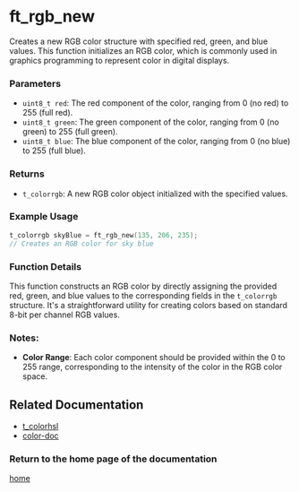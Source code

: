 # ft_rgb_new
Creates a new RGB color structure with specified red, green, and blue values. This function initializes an RGB color, which is commonly used in graphics programming to represent color in digital displays.

### Parameters
- `uint8_t red`: The red component of the color, ranging from 0 (no red) to 255 (full red).
- `uint8_t green`: The green component of the color, ranging from 0 (no green) to 255 (full green).
- `uint8_t blue`: The blue component of the color, ranging from 0 (no blue) to 255 (full blue).

### Returns
- `t_colorrgb`: A new RGB color object initialized with the specified values.

### Example Usage
```c
t_colorrgb skyBlue = ft_rgb_new(135, 206, 235);
// Creates an RGB color for sky blue
```

### Function Details
This function constructs an RGB color by directly assigning the provided red, green, and blue values to the corresponding fields in the `t_colorrgb` structure. It's a straightforward utility for creating colors based on standard 8-bit per channel RGB values.

### Notes:
- **Color Range**: Each color component should be provided within the 0 to 255 range, corresponding to the intensity of the color in the RGB color space.

## Related Documentation
- [t_colorhsl](./t_colorrgb.md)
- [color-doc](../color-doc.md)

### Return to the home page of the documentation
[home](../home.md)